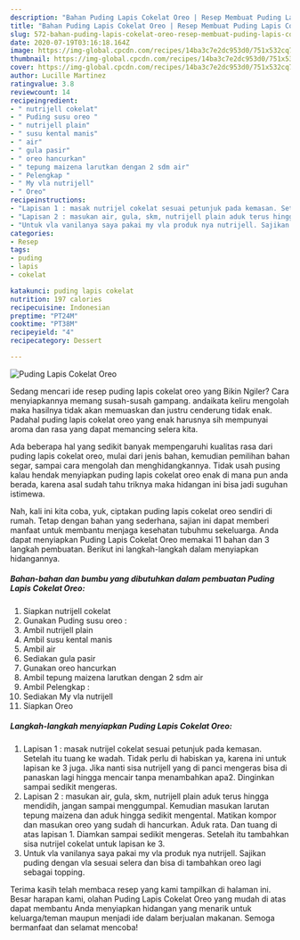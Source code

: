 ```yaml
---
description: "Bahan Puding Lapis Cokelat Oreo | Resep Membuat Puding Lapis Cokelat Oreo Yang Paling Enak"
title: "Bahan Puding Lapis Cokelat Oreo | Resep Membuat Puding Lapis Cokelat Oreo Yang Paling Enak"
slug: 572-bahan-puding-lapis-cokelat-oreo-resep-membuat-puding-lapis-cokelat-oreo-yang-paling-enak
date: 2020-07-19T03:16:18.164Z
image: https://img-global.cpcdn.com/recipes/14ba3c7e2dc953d0/751x532cq70/puding-lapis-cokelat-oreo-foto-resep-utama.jpg
thumbnail: https://img-global.cpcdn.com/recipes/14ba3c7e2dc953d0/751x532cq70/puding-lapis-cokelat-oreo-foto-resep-utama.jpg
cover: https://img-global.cpcdn.com/recipes/14ba3c7e2dc953d0/751x532cq70/puding-lapis-cokelat-oreo-foto-resep-utama.jpg
author: Lucille Martinez
ratingvalue: 3.8
reviewcount: 14
recipeingredient:
- " nutrijell cokelat"
- " Puding susu oreo "
- " nutrijell plain"
- " susu kental manis"
- " air"
- " gula pasir"
- " oreo hancurkan"
- " tepung maizena larutkan dengan 2 sdm air"
- " Pelengkap "
- " My vla nutrijell"
- " Oreo"
recipeinstructions:
- "Lapisan 1 : masak nutrijel cokelat sesuai petunjuk pada kemasan. Setelah itu tuang ke wadah. Tidak perlu di habiskan ya, karena ini untuk lapisan ke 3 juga. Jika nanti sisa nutrijell yang di panci mengeras bisa di panaskan lagi hingga mencair tanpa menambahkan apa2. Dinginkan sampai sedikit mengeras."
- "Lapisan 2 : masukan air, gula, skm, nutrijell plain aduk terus hingga mendidih, jangan sampai menggumpal. Kemudian masukan larutan tepung maizena dan aduk hingga sedikit mengental. Matikan kompor dan masukan oreo yang sudah di hancurkan. Aduk rata. Dan tuang di atas lapisan 1. Diamkan sampai sedikit mengeras. Setelah itu tambahkan sisa nutrijel cokelat untuk lapisan ke 3."
- "Untuk vla vanilanya saya pakai my vla produk nya nutrijell. Sajikan puding dengan vla sesuai selera dan bisa di tambahkan oreo lagi sebagai topping."
categories:
- Resep
tags:
- puding
- lapis
- cokelat

katakunci: puding lapis cokelat 
nutrition: 197 calories
recipecuisine: Indonesian
preptime: "PT24M"
cooktime: "PT38M"
recipeyield: "4"
recipecategory: Dessert

---
```



![Puding Lapis Cokelat Oreo](https://img-global.cpcdn.com/recipes/14ba3c7e2dc953d0/751x532cq70/puding-lapis-cokelat-oreo-foto-resep-utama.jpg)

Sedang mencari ide resep puding lapis cokelat oreo yang Bikin Ngiler? Cara menyiapkannya memang susah-susah gampang. andaikata keliru mengolah maka hasilnya tidak akan memuaskan dan justru cenderung tidak enak. Padahal puding lapis cokelat oreo yang enak harusnya sih mempunyai aroma dan rasa yang dapat memancing selera kita.

Ada beberapa hal yang sedikit banyak mempengaruhi kualitas rasa dari puding lapis cokelat oreo, mulai dari jenis bahan, kemudian pemilihan bahan segar, sampai cara mengolah dan menghidangkannya. Tidak usah pusing kalau hendak menyiapkan puding lapis cokelat oreo enak di mana pun anda berada, karena asal sudah tahu triknya maka hidangan ini bisa jadi suguhan istimewa.




Nah, kali ini kita coba, yuk, ciptakan puding lapis cokelat oreo sendiri di rumah. Tetap dengan bahan yang sederhana, sajian ini dapat memberi manfaat untuk membantu menjaga kesehatan tubuhmu sekeluarga. Anda dapat menyiapkan Puding Lapis Cokelat Oreo memakai 11 bahan dan 3 langkah pembuatan. Berikut ini langkah-langkah dalam menyiapkan hidangannya.

<!--inarticleads1-->

##### Bahan-bahan dan bumbu yang dibutuhkan dalam pembuatan Puding Lapis Cokelat Oreo:

1. Siapkan  nutrijell cokelat
1. Gunakan  Puding susu oreo :
1. Ambil  nutrijell plain
1. Ambil  susu kental manis
1. Ambil  air
1. Sediakan  gula pasir
1. Gunakan  oreo hancurkan
1. Ambil  tepung maizena larutkan dengan 2 sdm air
1. Ambil  Pelengkap :
1. Sediakan  My vla nutrijell
1. Siapkan  Oreo




<!--inarticleads2-->

##### Langkah-langkah menyiapkan Puding Lapis Cokelat Oreo:

1. Lapisan 1 : masak nutrijel cokelat sesuai petunjuk pada kemasan. Setelah itu tuang ke wadah. Tidak perlu di habiskan ya, karena ini untuk lapisan ke 3 juga. Jika nanti sisa nutrijell yang di panci mengeras bisa di panaskan lagi hingga mencair tanpa menambahkan apa2. Dinginkan sampai sedikit mengeras.
1. Lapisan 2 : masukan air, gula, skm, nutrijell plain aduk terus hingga mendidih, jangan sampai menggumpal. Kemudian masukan larutan tepung maizena dan aduk hingga sedikit mengental. Matikan kompor dan masukan oreo yang sudah di hancurkan. Aduk rata. Dan tuang di atas lapisan 1. Diamkan sampai sedikit mengeras. Setelah itu tambahkan sisa nutrijel cokelat untuk lapisan ke 3.
1. Untuk vla vanilanya saya pakai my vla produk nya nutrijell. Sajikan puding dengan vla sesuai selera dan bisa di tambahkan oreo lagi sebagai topping.




Terima kasih telah membaca resep yang kami tampilkan di halaman ini. Besar harapan kami, olahan Puding Lapis Cokelat Oreo yang mudah di atas dapat membantu Anda menyiapkan hidangan yang menarik untuk keluarga/teman maupun menjadi ide dalam berjualan makanan. Semoga bermanfaat dan selamat mencoba!

